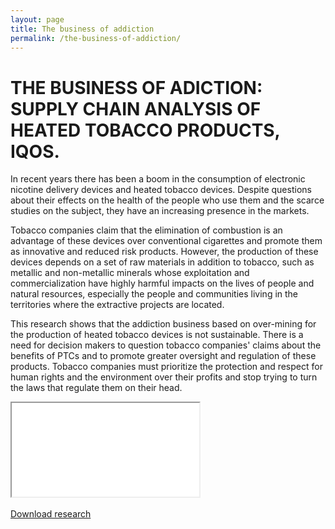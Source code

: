 ```yaml
---
layout: page
title: The business of addiction
permalink: /the-business-of-addiction/
---
```

# THE BUSINESS OF ADICTION: SUPPLY CHAIN ANALYSIS OF HEATED TOBACCO PRODUCTS, IQOS.

In recent years there has been a boom in the consumption of electronic nicotine delivery devices and heated tobacco devices. Despite questions about their effects on the health of the people who use them and the scarce studies on the subject, they have an increasing presence in the markets.

Tobacco companies claim that the elimination of combustion is an advantage of these devices over conventional cigarettes and promote them as innovative and reduced risk products. However, the production of these devices depends on a set of raw materials in addition to tobacco, such as metallic and non-metallic minerals whose exploitation and commercialization have highly harmful impacts on the lives of people and natural resources, especially the people and communities living in the territories where the extractive projects are located.

This research shows that the addiction business based on over-mining for the production of heated tobacco devices is not sustainable. There is a need for decision makers to question tobacco companies' claims about the benefits of PTCs and to promote greater oversight and regulation of these products. Tobacco companies must prioritize the protection and respect for human rights and the environment over their profits and stop trying to turn the laws that regulate them on their head.

<div class="embed-responsive embed-responsive-16by9">
  <iframe class="embed-responsive-item" src="{{ site.baseurl }}/assets/The-business-of-addiction.pdf"></iframe>
</div>
<br>

<div class="text-center mb-5">
  <a class="btn btn-secondary" href="https://poderlatam.org/wp-content/uploads/2024/06/The-business-of-addiction.pdf" target="_blank" download>Download research</a>
</div>
